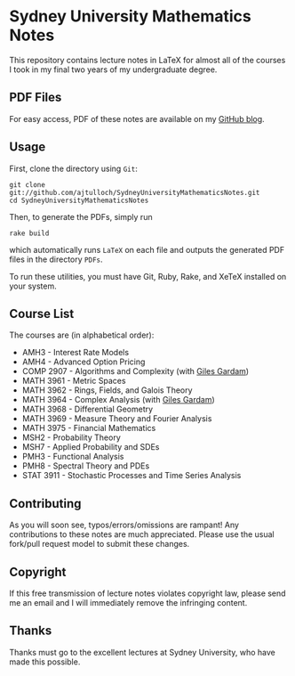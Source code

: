 Sydney University Mathematics Notes
===================================

This repository contains lecture notes in LaTeX for almost all of the courses I took in my final two years of my undergraduate degree. 

PDF Files
---------

For easy access, PDF of these notes are available on my [GitHub blog](http://ajtulloch.github.com/2011/mathematics-lecture-notes/).

Usage
-----

First, clone the directory using `Git`:

    git clone git://github.com/ajtulloch/SydneyUniversityMathematicsNotes.git 
    cd SydneyUniversityMathematicsNotes

Then, to generate the PDFs, simply run 
    
    rake build

which automatically runs `LaTeX` on each file and outputs the generated PDF files in the directory `PDFs`.

To run these utilities, you must have Git, Ruby, Rake, and XeTeX installed on your system.

Course List
------------

The courses are (in alphabetical order):

* AMH3 - Interest Rate Models
* AMH4 - Advanced Option Pricing
* COMP 2907 - Algorithms and Complexity (with [Giles Gardam](https://github.com/gilesgardam))
* MATH 3961 - Metric Spaces
* MATH 3962 - Rings, Fields, and Galois Theory 
* MATH 3964 - Complex Analysis (with [Giles Gardam](https://github.com/gilesgardam))
* MATH 3968 - Differential Geometry
* MATH 3969 - Measure Theory and Fourier Analysis
* MATH 3975 - Financial Mathematics
* MSH2 - Probability Theory
* MSH7 - Applied Probability and SDEs
* PMH3 - Functional Analysis
* PMH8 - Spectral Theory and PDEs
* STAT 3911 - Stochastic Processes and Time Series Analysis

Contributing
------------

As you will soon see, typos/errors/omissions are rampant!  Any contributions to these notes are much appreciated.  Please use the usual fork/pull request model to submit these changes.

Copyright
---------

If this free transmission of lecture notes violates copyright law, please send me an email and I will immediately remove the infringing content.

Thanks
------

Thanks must go to the excellent lectures at Sydney University, who have made this possible.


